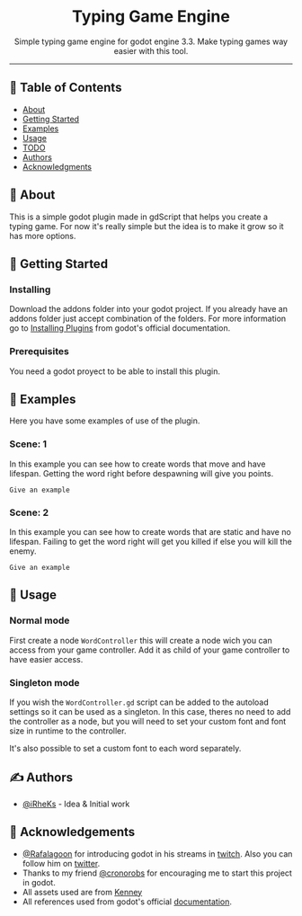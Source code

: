 <!--<p align="center">
  <a href="" rel="noopener">
 <img width=200px height=200px src="https://i.imgur.com/6wj0hh6.jpg" alt="Project logo"></a>
</p>-->

<h1 align="center">Typing Game Engine</h3>

<p align="center"> Simple typing game engine for godot engine 3.3. Make typing games way easier with this tool.
    <br> 
</p>

---
## 📝 Table of Contents

- [About](#about)
- [Getting Started](#getting_started)
- [Examples](#examples)
- [Usage](#usage)
- [TODO](../TODO.md)
- [Authors](#authors)
- [Acknowledgments](#acknowledgement)

## 🧐 About <a name = "about"></a>

This is a simple godot plugin made in gdScript that helps you create a typing game. For now it's really simple but the idea is to make it grow so it has more options. 

## 🏁 Getting Started <a name = "getting_started"></a>
### Installing

Download the addons folder into your godot project. If you already have an addons folder just accept combination of the folders.
For more information go to [Installing Plugins](https://docs.godotengine.org/en/stable/tutorials/plugins/editor/installing_plugins.html) from godot's official documentation.

### Prerequisites

You need a godot proyect to be able to install this plugin.

## 🔧 Examples <a name = "examples"></a>

Here you have some examples of use of the plugin.

### Scene: 1

In this example you can see how to create words that move and have lifespan. Getting the word right before despawning will give you points.

```gdscript
Give an example
```

### Scene: 2

In this example you can see how to create words that are static and have no lifespan. Failing to get the word right will get you killed if else you will kill the enemy.

```gdscript
Give an example
```

## 🎈 Usage <a name="usage"></a>

### Normal mode

First create a node `WordController` this will create a node wich you can access from your game controller. Add it as child of your game controller to have easier access.

### Singleton mode

If you wish the `WordController.gd` script can be added to the autoload settings so it can be used as a singleton. In this case, theres no need to add the controller as a node, but you will need to set your custom font and font size in runtime to the controller.


It's also possible to set a custom font to each word separately.

## ✍️ Authors <a name = "authors"></a>

- [@iRheKs](https://github.com/iRheKs) - Idea & Initial work

## 🎉 Acknowledgements <a name = "acknowledgement"></a>

- [@Rafalagoon](https://github.com/rafalagoon) for introducing godot in his streams in [twitch](https://www.twitch.tv/rafalagoon). Also you can follow him on [twitter](https://twitter.com/RafaLagoon).
- Thanks to my friend [@cronorobs](https://github.com/cronorobs) for encouraging me to start this project in godot.
- All assets used are from [Kenney](https://kenney.nl/)
- All references used from godot's official [documentation](https://docs.godotengine.org/en/stable/).
